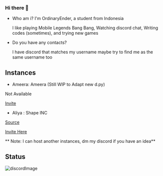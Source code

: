 ### Hi there 👋

* Who am i?
  I'm OrdinaryEnder, a student from Indonesia

  I like playing Mobile Legends Bang Bang, Watching discord chat, Writing codes (sometimes), and trying new games

* Do you have any contacts?

  I have discord that matches my username
  maybe try to find me as the same username too

## Instances

* Ameera: Ameera (Still WIP to Adapt new d.py)

Not Available


[Invite](https://discord.com/oauth2/authorize?client_id=969003833059590216&scope=bot&permissions=8)

* Aliya : Shape INC

[Source](https://shapes.inc)


[Invite Here](https://discord.com/oauth2/authorize?client_id=972459217548099584&scope=bot&permissions=0)

** Note: I can host another instances, dm my discord if you have an idea**

## Status

<img src="https://lanyard.cnrad.dev/api/796915832617828352 " alt="discordImage"/>
<!--
**OrdinaryEnder/OrdinaryEnder** is a ✨ _special_ ✨ repository because its `README.md` (this file) appears on your GitHub profile.

Here are some ideas to get you started:

- 🔭 I’m currently working on ...
- 🌱 I’m currently learning ...
- 👯 I’m looking to collaborate on ...
- 🤔 I’m looking for help with ...
- 💬 Ask me about ...
- 📫 How to reach me: ...
- 😄 Pronouns: ...
- ⚡ Fun fact: ...
-->
